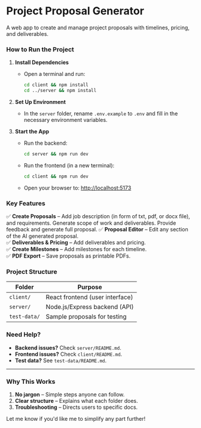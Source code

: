 # Project Proposal Generator  

A web app to create and manage project proposals with timelines, pricing, and deliverables.  

### **How to Run the Project**  

1. **Install Dependencies**  
   - Open a terminal and run:  
     ```bash
     cd client && npm install
     cd ../server && npm install
     ```

2. **Set Up Environment**  
   - In the `server` folder, rename `.env.example` to `.env` and fill in the necessary environment variables.

3. **Start the App**  
   - Run the backend:  
     ```bash
     cd server && npm run dev
     ```
   - Run the frontend (in a new terminal):  
     ```bash
     cd client && npm run dev
     ```
   - Open your browser to: [http://localhost:5173](http://localhost:5173)  

### **Key Features**  
✅ **Create Proposals** – Add job description (in form of txt, pdf, or docx file), and requirements. Generate scope of work and deliverables. Provide feedback and generate full proposal.
✅ **Proposal Editor** – Edit any section of the AI generated proposal.  
✅ **Deliverables & Pricing** – Add deliverables and pricing.  
✅ **Create Milestones** – Add milestones for each timeline.  
✅ **PDF Export** – Save proposals as printable PDFs.  

### **Project Structure**  
| Folder       | Purpose                          |
|--------------|----------------------------------|
| `client/`    | React frontend (user interface)  |
| `server/`    | Node.js/Express backend (API)    |
| `test-data/` | Sample proposals for testing     |

### **Need Help?**  
- **Backend issues?** Check `server/README.md`.  
- **Frontend issues?** Check `client/README.md`.  
- **Test data?** See `test-data/README.md`.  

---
### **Why This Works**  
1. **No jargon** – Simple steps anyone can follow.  
2. **Clear structure** – Explains what each folder does.  
3. **Troubleshooting** – Directs users to specific docs.  

Let me know if you'd like me to simplify any part further!